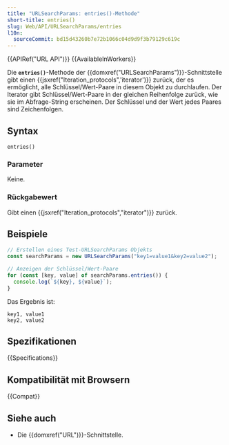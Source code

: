 ```yaml
---
title: "URLSearchParams: entries()-Methode"
short-title: entries()
slug: Web/API/URLSearchParams/entries
l10n:
  sourceCommit: bd15d43260b7e72b1066c04d9d9f3b79129c619c
---
```


{{APIRef("URL API")}} {{AvailableInWorkers}}

Die **`entries()`**-Methode der
{{domxref("URLSearchParams")}}-Schnittstelle gibt einen
{{jsxref("Iteration_protocols",'iterator')}} zurück, der es ermöglicht, alle Schlüssel/Wert-Paare in diesem Objekt zu durchlaufen. Der Iterator gibt Schlüssel/Wert-Paare in der gleichen Reihenfolge zurück, wie sie im Abfrage-String erscheinen. Der Schlüssel und der Wert jedes Paares sind Zeichenfolgen.

## Syntax

```js-nolint
entries()
```

### Parameter

Keine.

### Rückgabewert

Gibt einen {{jsxref("Iteration_protocols","iterator")}} zurück.

## Beispiele

```js
// Erstellen eines Test-URLSearchParams Objekts
const searchParams = new URLSearchParams("key1=value1&key2=value2");

// Anzeigen der Schlüssel/Wert-Paare
for (const [key, value] of searchParams.entries()) {
  console.log(`${key}, ${value}`);
}
```

Das Ergebnis ist:

```plain
key1, value1
key2, value2
```

## Spezifikationen

{{Specifications}}

## Kompatibilität mit Browsern

{{Compat}}

## Siehe auch

- Die {{domxref("URL")}}-Schnittstelle.
